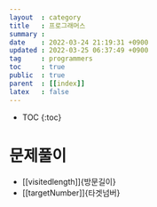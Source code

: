 ```yaml
---
layout  : category 
title   : 프로그래머스 
summary : 
date    : 2022-03-24 21:19:31 +0900
updated : 2022-03-25 06:37:49 +0900
tag     : programmers 
toc     : true
public  : true
parent  : [[index]] 
latex   : false
---
```

* TOC
{:toc}

# 문제풀이 

* [[visitedlength]]{방문길이}
* [[targetNumber]]{타겟넘버}

